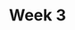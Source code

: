---
title: Week 3
weekNumber: 3
days:
- date: 2022-09-06
  events:
    ? '**Lecture 4**{: .label .label-lecture } [Data Cleaning and EDA](lecture/lec04)'
    : '[Ch. 8-9](https://www.textbook.ds100.org/ch/08/files_intro.html)'
    ? '**Discussion 2**{: .label .label-disc } Pandas [written questions](https://drive.google.com/file/d/1jQRVn14gPftvFgPmGyJg9vxGoghHWPyl/view?usp=sharing), [coding questions](https://data100.datahub.berkeley.edu/hub/user-redirect/git-pull?repo=https%3A%2F%2Fgithub.com%2FDS-100%2Ffa22&branch=main&urlpath=lab%2Ftree%2Ffa22%2Fdisc%2Fdisc02%2Fdisc02_groupwork.ipynb)' 
    : '[written sol pdf](https://drive.google.com/file/d/17Wg8_MAkBr3-6QodeCQRd84PGOD0bx27/view?usp=sharing), [written sol notebook](https://data100.datahub.berkeley.edu/hub/user-redirect/git-pull?repo=https%3A%2F%2Fgithub.com%2FDS-100%2Ffa22&branch=main&urlpath=lab%2Ftree%2Ffa22%2Fdisc%2Fdisc02_sol%2Fdisc02-worksheet-gsi.ipynb), [coding sol pdf](https://drive.google.com/file/d/11DfItWxMbZT3NWEK1eW1XKOynwNOtfqe/view?usp=sharing), [coding sol notebook](https://data100.datahub.berkeley.edu/hub/user-redirect/git-pull?repo=https%3A%2F%2Fgithub.com%2FDS-100%2Ffa22&branch=main&urlpath=lab%2Ftree%2Ffa22%2Fdisc%2Fdisc02_sol%2Fdisc02_groupwork_gsi.ipynb)'
- date: 2022-09-08
  events:
    ? '**Lecture 5**{: .label .label-lecture } [Regex](lecture/lec05)'
    : '[Ch. 13](https://www.textbook.ds100.org/ch/13/text_intro.html)'
    ? '**Quick Check 3**{: .label .label-survey } [Quick Check 3](https://www.gradescope.com/courses/422877/assignments/2235952) (due Sep 12; not available till 11 am)'
    : ''
- date: 2022-09-09
  events:
    ? '**Lab 3**{: .label .label-lab } Data Cleaning and EDA and Regex'
    ? '**Homework 3**{: .label .label-hw } Tweets'
---